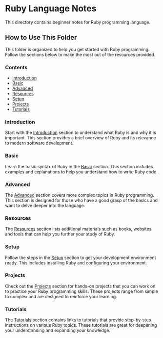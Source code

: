 # Ruby Language Notes

This directory contains beginner notes for Ruby programming language.

## How to Use This Folder

This folder is organized to help you get started with Ruby programming. Follow the sections below to make the most out of the resources provided.

### Contents

- [Introduction](#introduction)
- [Basic](#basic)
- [Advanced](#advanced)
- [Resources](#resources)
- [Setup](#setup)
- [Projects](#projects)
- [Tutorials](#tutorials)

### Introduction

Start with the [Introduction](#introduction) section to understand what Ruby is and why it is important. This section provides a brief overview of Ruby and its relevance to modern software development.

### Basic

Learn the basic syntax of Ruby in the [Basic](#basic) section. This section includes examples and explanations to help you understand how to write Ruby code.

### Advanced

The [Advanced](#advanced) section covers more complex topics in Ruby programming. This section is designed for those who have a good grasp of the basics and want to delve deeper into the language.

### Resources

The [Resources](#resources) section lists additional materials such as books, websites, and tools that can help you further your study of Ruby.

### Setup

Follow the steps in the [Setup](#setup) section to get your development environment ready. This includes installing Ruby and configuring your environment.

### Projects

Check out the [Projects](#projects) section for hands-on projects that you can work on to practice your Ruby programming skills. These projects range from simple to complex and are designed to reinforce your learning.

### Tutorials

The [Tutorials](#tutorials) section contains links to tutorials that provide step-by-step instructions on various Ruby topics. These tutorials are great for deepening your understanding and expanding your knowledge.

